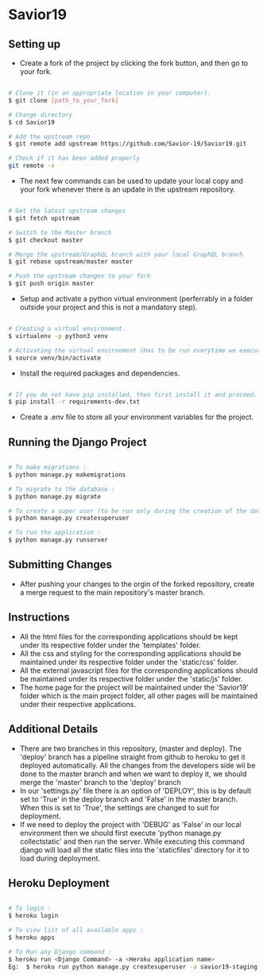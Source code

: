 # Savior19

## Setting up

* Create a fork of the project by clicking the fork button, and then go to your fork.

```bash

# Clone it (in an appropriate location in your computer).
$ git clone [path_to_your_fork]

# Change directory
$ cd Savior19

# Add the upstream repo
$ git remote add upstream https://github.com/Savior-19/Savior19.git

# Check if it has been added properly
git remote -v

```

* The next few commands can be used to update your local copy and your fork whenever there is an update in the upstream repository.

```bash

# Get the latest upstream changes
$ git fetch upstream

# Switch to the Master branch
$ git checkout master

# Merge the upstream/GraphQL branch with your local GraphQL branch
$ git rebase upstream/master master

# Push the upstream changes to your fork
$ git push origin master

```

* Setup and activate a python virtual environment (perferrably in a folder outside your project and this is not a mandatory step).

```bash

# Creating a virtual environment.
$ virtualenv -p python3 venv

# Activating the virtual environment (Has to be run everytime we execute the project).
$ source venv/bin/activate

```

* Install the required packages and dependencies.

```bash

# If you do not have pip installed, then first install it and proceed.
$ pip install -r requirements-dev.txt

```

* Create a .env file to store all your environment variables for the project.

## Running the Django Project

```bash

# To make migrations :
$ python manage.py makemigrations

# To migrate to the database :
$ python manage.py migrate

# To create a super user (to be run only during the creation of the database)
$ python manage.py createsuperuser

# To run the application :
$ python manage.py runserver

```

## Submitting Changes

* After pushing your changes to the orgin of the forked repository, create a merge request to the main repository's master branch.

## Instructions


* All the html files for the corresponding applications should be kept under its respective folder under the 'templates' folder.
* All the css and styling for the corresponding applications should be maintained under its respective folder under the 'static/css' folder.
* All the external javascript files for the corresponding applications should be maintained under its respective folder under the 'static/js' folder.
* The home page for the project will be maintained under the 'Savior19' folder which is the main project folder, all other pages will be maintained under their respective applications.

## Additional Details

<ul>
    <li>There are two branches in this repository, (master and deploy). The 'deploy' branch has a pipeline straight from github to heroku to get it deployed automatically. All the changes from the developers side wil be done to the master branch and when we want to deploy it, we should merge the 'master' branch to the 'deploy' branch</li>
    <li>In our 'settings.py' file there is an option of 'DEPLOY', this is by default set to 'True' in the deploy branch and 'False' in the master branch. When this is set to 'True', the settings are changed to suit for deployment.</li>
    <li>If we need to deploy the project with 'DEBUG' as 'False' in our local environment then we should first execute 'python manage.py collectstatic' and then run the server. While executing this command django will load all the static files into the 'staticfiles' directory for it to load during deployment.</li>
</ul>

## Heroku Deployment

```bash

# To login :
$ heroku login

# To view list of all available apps :
$ heroku apps

# To Run any Django command :
$ heroku run <Django Command> -a <Heroku application name>
Eg:  $ heroku run python manage.py createsuperuser -a savior19-staging

```